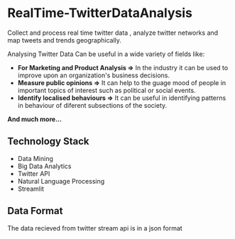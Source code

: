 # RealTime-TwitterDataAnalysis
Collect and process real time twitter data , analyze twitter networks and map tweets and trends geographically.

Analysing Twitter Data Can be useful in a wide variety of fields like:

- **For Marketing and Product Analysis =>** In the industry it can be used to improve upon an organization's business decisions. 
- **Measure public opinions =>** It can help to the guage mood of people in important topics of interest such as political or social events. 
- **Identify localised behaviours =>** It can be useful in identifying patterns in behaviour of diferent subsections of the society.

**And much more...**

## Technology Stack

- Data Mining
- Big Data Analytics
- Twitter API
- Natural Language Processing
- Streamlit

## Data Format

The data recieved from twitter stream api is in a json format
